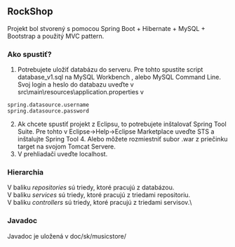 ## RockShop
Projekt bol stvorený s pomocou Spring Boot + Hibernate + MySQL + Bootstrap a použitý MVC pattern.
### Ako spustiť?
  1)	Potrebujete uložiť databázu do serveru. Pre tohto spustite script database_v1.sql na MySQL Workbench , alebo MySQL Command Line. Svoj login a heslo do databazu uveďte v src\main\resources\application.properties v 
  ``` 
  spring.datasource.username
  spring.datasource.password
  ```
  2)	Ak chcete spustiť projekt z Eclipsu, to potrebujete inštalovať Spring Tool Suite. Pre tohto v Eclipse->Help->Eclipse Marketplace uveďte STS a inštalujte Spring Tool 4. Alebo môžete  rozmiestniť subor .war z priečinku target na svojom Tomcat Servere.
  3)	V prehliadači uveďte localhost.
### Hierarchia
V baliku *repositories* sú triedy, ktoré pracujú z databázou.\
V baliku *services* sú triedy, ktoré pracujú z triedami repositoriu.\
V baliku *controllers* sú triedy, ktoré pracujú z triedami servisov.\
 ### Javadoc
 Javadoc je uložená v doc/sk/musicstore/
